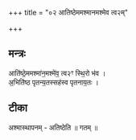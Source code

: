 +++
title = "०२ आतिष्ठेममश्मानमश्मेव त्व२म्"

+++
## मन्त्रः

आति॑ष्ठे॒ममश्मा॑न॒मश्मे॑व॒ त्व२ꣳ स्थि॒रो भ॑व ।  
अ॒भिति॑ष्ठ पृतन्य॒तस्सह॑स्व पृतनाय॒तः ।  

## टीका
अश्मास्थापनम् - अतिष्ठेति ॥ गतम् ॥

